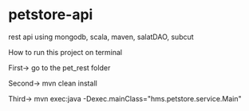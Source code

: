 # petstore-api
rest api using mongodb, scala, maven, salatDAO, subcut


How to run this project on terminal


First->
go to the pet_rest folder

Second->
mvn clean install

Third->
mvn exec:java -Dexec.mainClass="hms.petstore.service.Main"
